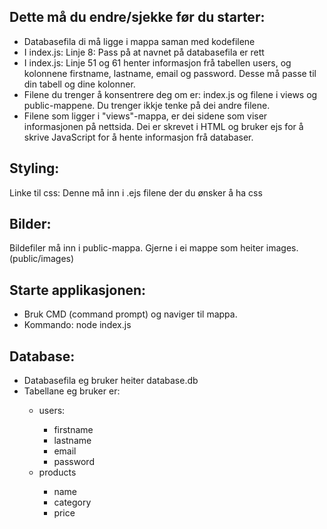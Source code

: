<h2>Dette må du endre/sjekke før du starter: </h2>
<ul>
 <li>Databasefila di må ligge i mappa saman med kodefilene</li>
 <li>I index.js: Linje 8: Pass på at navnet på databasefila er rett </li>
 <li>I index.js: Linje 51 og 61  henter informasjon frå tabellen users, og kolonnene firstname, lastname, email og password. Desse må passe til din tabell og dine kolonner. </li>
 <li>Filene du trenger å konsentrere deg om er: index.js og filene i views og public-mappene. Du trenger ikkje tenke på dei andre filene. </li>
 <li>Filene som ligger i "views"-mappa, er dei sidene som viser informasjonen på nettsida. Dei er skrevet i HTML og bruker ejs for å skrive JavaScript for å hente informasjon frå databaser.</li>
</ul>

<h2>Styling:</h2> 
Linke til css: <link rel="stylesheet" href="/style.css">
Denne må inn i .ejs filene der du ønsker å ha css

<h2>Bilder:</h2> 
Bildefiler må inn i public-mappa. Gjerne i ei mappe som heiter images. (public/images)

<h2>Starte applikasjonen: </h2>
<ul>
 <li>Bruk CMD (command prompt) og naviger til mappa.</li>
 <li>Kommando: node index.js</li>
</ul>

<h2>Database:</h2> 
<ul>
 <li>Databasefila eg bruker heiter database.db</li>
 <li>Tabellane eg bruker er:</li>
 <ul>
  <li>users: </li>
   <ul>
  <li>firstname</li>
  <li>lastname</li>
  <li>email</li>
  <li>password</li>
   </ul>
  <li>products</li>
  <ul>
   <li>name</li>
   <li>category</li>
   <li>price</li>
 </ul>
</ul>

